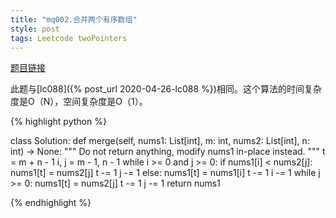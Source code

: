 ```yaml
---
title: "mq002.合并两个有序数组"
style: post
tags: Leetcode twoPointers
---
```


[题目链接](https://leetcode-cn.com/problems/merge-sorted-array/)

此题与[lc088]({% post_url 2020-04-26-lc088 %})相同。这个算法的时间复杂度是O（N），空间复杂度是O（1）。

{% highlight python %}

class Solution:
    def merge(self, nums1: List[int], m: int, nums2: List[int], n: int) -> None:
        """
        Do not return anything, modify nums1 in-place instead.
        """
        t = m + n - 1
        i, j = m - 1, n - 1
        while i >= 0 and j >= 0:
            if nums1[i] < nums2[j]:
                nums1[t] = nums2[j]
                t -= 1
                j -= 1
            else:
                nums1[t] = nums1[i]
                t -= 1
                i -= 1
        while j >= 0:
            nums1[t] = nums2[j]
            t -= 1
            j -= 1
        return nums1

{% endhighlight %}

